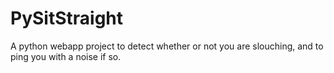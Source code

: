 # PySitStraight
A python webapp project to detect whether or not you are slouching, and to ping you with a noise if so.
